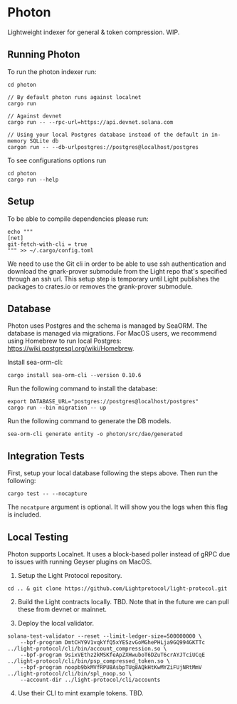 # Photon

Lightweight indexer for general & token compression. WIP.

## Running Photon 

To run the photon indexer run:

```
cd photon

// By default photon runs against localnet
cargo run

// Against devnet
cargo run -- --rpc-url=https://api.devnet.solana.com

// Using your local Postgres database instead of the default in in-memory SQLite db
cargon run -- --db-urlpostgres://postgres@localhost/postgres
```

To see configurations options run
```
cd photon 
cargo run --help
```

## Setup

To be able to compile dependencies please run:

```
echo """
[net]
git-fetch-with-cli = true
""" >> ~/.cargo/config.toml
```

We need to use the Git cli in order to be able to use ssh authentication and download the gnark-prover
submodule from the Light repo that's specified through an ssh url. This setup step is temporary
until Light publishes the packages to crates.io or removes the grank-prover submodule. 

## Database

Photon uses Postgres and the schema is managed by SeaORM. The database is managed via migrations. 
For MacOS users, we recommend using Homebrew to run local Postgres: https://wiki.postgresql.org/wiki/Homebrew.

Install sea-orm-cli:
```
cargo install sea-orm-cli --version 0.10.6
```

Run the following command to install the database:
```
export DATABASE_URL="postgres://postgres@localhost/postgres"
cargo run --bin migration -- up
```

Run the following command to generate the DB models.
```
sea-orm-cli generate entity -o photon/src/dao/generated
```

## Integration Tests
First, setup your local database following the steps above. Then run the following:
```
cargo test -- --nocapture
```
The `nocatpure` argument is optional. It will show you the logs when this flag is included.

## Local Testing

Photon supports Localnet. It uses a block-based poller instead of gRPC due to issues with running Geyser plugins on MacOS.

1. Setup the Light Protocol repository.
```
cd .. & git clone https://github.com/Lightprotocol/light-protocol.git
```

2. Build the Light contracts locally.
TBD. Note that in the future we can pull these from devnet or mainnet.

3. Deploy the local validator.
```
solana-test-validator --reset --limit-ledger-size=500000000 \
    --bpf-program DmtCHY9V1vqkYfQ5xYESzvGoMGhePHLja9GQ994GKTTc ../light-protocol/cli/bin/account_compression.so \
    --bpf-program 9sixVEthz2kMSKfeApZXHwuboT6DZuT6crAYJTciUCqE ../light-protocol/cli/bin/psp_compressed_token.so \
    --bpf-program noopb9bkMVfRPU8AsbpTUg8AQkHtKwMYZiFUjNRtMmV ../light-protocol/cli/bin/spl_noop.so \
    --account-dir ../light-protocol/cli/accounts
```

4. Use their CLI to mint example tokens.
TBD.
